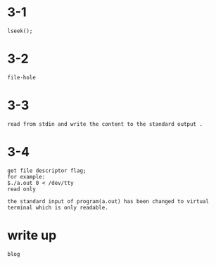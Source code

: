 # 3-1
	lseek();
# 3-2
	file-hole
# 3-3
	read from stdin and write the content to the standard output .
# 3-4
	get file descriptor flag;
	for example:
	$./a.out 0 < /dev/tty
	read only
	
	the standard input of program(a.out) has been changed to virtual terminal which is only readable.

# write up
	blog		
